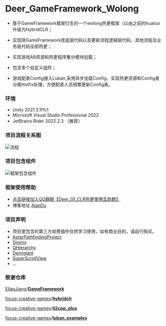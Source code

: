 # Deer_GameFramework_Wolong
- 基于GameFramework框架衍生的一个wolong热更框架（以由之前的huatuo升级为HybridCLR；

- 实现除GameFramework库底层代码以及更新流程逻辑层代码，其他流程及业务层代码全部热更；

- 实现游戏AB资源和热更程序集分模块加载；

- 包含多个自定义组件；

- 游戏配表Config接入Luban,采用异步加载Config，实现热更资源和Config表分离Hotfix处理，方便配表人员频繁更新Config表。

### 环境

- Unity 2021.3.1f1c1
- Microsoft Visual Studio Professional 2022 
- JetBrains Rider 2022.2.3 （推荐）

### 项目流程关系图

![流程](https://github.com/It-Life/Deer_GameFramework_Wolong/blob/2021.3.1f1New/DescDocu/%E6%B5%81%E7%A8%8B%E5%85%B3%E7%B3%BB%E5%9B%BE.png?raw=true)

### 项目包含组件

![框架包含组件](https://github.com/It-Life/Deer_GameFramework_Wolong/blob/2021.3.1f1New/DescDocu/%E6%A1%86%E6%9E%B6%E7%BB%84%E4%BB%B6.png?raw=true)

### 框架使用帮助

- [点击链接加入QQ群聊【Deer_Gf_CLR热更使用互助群】](https://jq.qq.com/?_wv=1027&k=18qNRFnH)
- 博客地址 [AlanDu](https://www.cnblogs.com/AlanDu/)

### 项目声明

- 项目里包含的第三方收费插件仅供学习使用，如有商业目的，请自行购买。
- [AstarPathfindingProject](https://arongranberg.com/astar/)
- [Sirenix](https://odininspector.com/?utm_source=assetstore&utm_medium=description_link&utm_campaign=default/)
- [QHierarchy](https://assetstore.unity.com/packages/tools/utilities/qhierarchy-28577?locale=zh-CN)
- [Demigiant](https://assetstore.unity.com/packages/tools/visual-scripting/dotween-pro-32416)
- [SuperScrollView](https://assetstore.unity.com/packages/tools/gui/ugui-super-scrollview-86572)
- ...

### 致谢仓库

[EllanJiang](https://github.com/EllanJiang)/**[GameFramework](https://github.com/EllanJiang/GameFramework)**

[focus-creative-games](https://github.com/focus-creative-games)/**[hybridclr](https://github.com/focus-creative-games/hybridclr)**

[focus-creative-games](https://github.com/focus-creative-games)/**[il2cpp_plus](https://github.com/pirunxi/il2cpp_plus)**

[focus-creative-games](https://github.com/focus-creative-games)/**[luban_examples](https://github.com/focus-creative-games/luban_examples)**
